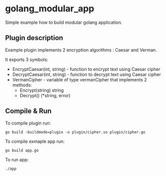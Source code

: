 # golang_modular_app

Simple example how to build modular golang application.

## Plugin description

Example plugin implements 2 encryption algorithms : Caesar and Verman.

It exports 3 symbols:

- EncryptCaesar(int, string)  - function to encrypt text using Caesar cipher
- DecryptCaesar(int, string)  - function to decrypt text using Caesar cipher
- VermanCipher - variable of type vermanCipher that implements 2 methods:
    - Encrypt(string) string
    - Decrypt() (*string, error)

## Compile & Run

To compile plugin run:

```
go build -buildmode=plugin -o plugin/cipher.so plugin/cipher.go
```


To compile exmaple app run:

```
go build app.go
```

To run app:

```
./app
```